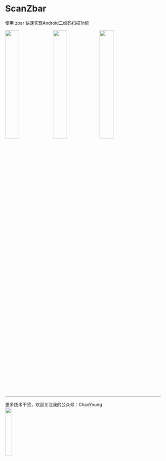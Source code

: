 # ScanZbar
使用 zbar 快速实现Android二维码扫描功能

<img src="https://github.com/yangxch/ScanZbar/raw/master/screenshot/scan.jpg" width="30%" height="30%"> 
<img src="https://github.com/yangxch/ScanZbar/raw/master/screenshot/二维码.gif" width="30%" height="30%"><img src="https://github.com/yangxch/ScanZbar/raw/master/screenshot/条码.gif" width="30%" height="30%">

***
更多技术干货，欢迎关注我的公众号：ChaoYoung
<br><img src="https://github.com/yangxch/ScanZbar/raw/master/screenshot/qrcode_chaoyoung.jpg" width="20%" height="20%">
